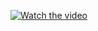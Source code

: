 [![Watch the video](https://img.youtube.com/vi/TR46_H1Yzh4/hqdefault.jpg)](https://www.youtube.com/watch?v=TR46_H1Yzh4)
